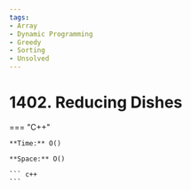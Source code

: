 ```yaml
---
tags:
- Array
- Dynamic Programming
- Greedy
- Sorting
- Unsolved
---
```



# 1402. Reducing Dishes

=== "C++"

    **Time:** O()

    **Space:** O()

    ``` c++
    ```